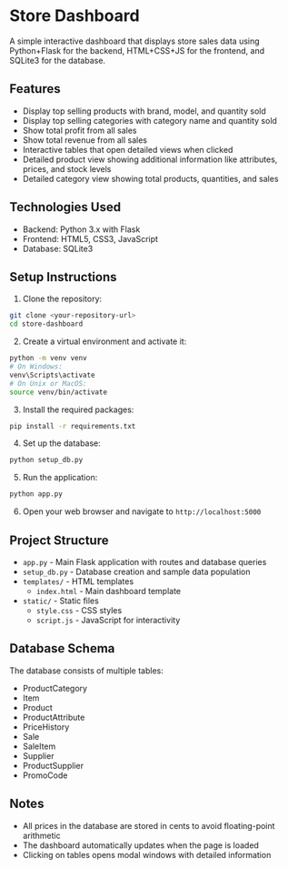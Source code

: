 # Store Dashboard

A simple interactive dashboard that displays store sales data using Python+Flask for the backend, HTML+CSS+JS for the frontend, and SQLite3 for the database.

## Features

- Display top selling products with brand, model, and quantity sold
- Display top selling categories with category name and quantity sold
- Show total profit from all sales
- Show total revenue from all sales
- Interactive tables that open detailed views when clicked
- Detailed product view showing additional information like attributes, prices, and stock levels
- Detailed category view showing total products, quantities, and sales

## Technologies Used

- Backend: Python 3.x with Flask
- Frontend: HTML5, CSS3, JavaScript
- Database: SQLite3

## Setup Instructions

1. Clone the repository:
```bash
git clone <your-repository-url>
cd store-dashboard
```

2. Create a virtual environment and activate it:
```bash
python -m venv venv
# On Windows:
venv\Scripts\activate
# On Unix or MacOS:
source venv/bin/activate
```

3. Install the required packages:
```bash
pip install -r requirements.txt
```

4. Set up the database:
```bash
python setup_db.py
```

5. Run the application:
```bash
python app.py
```

6. Open your web browser and navigate to `http://localhost:5000`

## Project Structure

- `app.py` - Main Flask application with routes and database queries
- `setup_db.py` - Database creation and sample data population
- `templates/` - HTML templates
  - `index.html` - Main dashboard template
- `static/` - Static files
  - `style.css` - CSS styles
  - `script.js` - JavaScript for interactivity

## Database Schema

The database consists of multiple tables:
- ProductCategory
- Item
- Product
- ProductAttribute
- PriceHistory
- Sale
- SaleItem
- Supplier
- ProductSupplier
- PromoCode

## Notes

- All prices in the database are stored in cents to avoid floating-point arithmetic
- The dashboard automatically updates when the page is loaded
- Clicking on tables opens modal windows with detailed information 